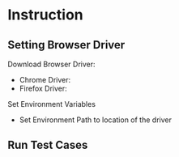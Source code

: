 # Instruction

## Setting Browser Driver

Download Browser Driver:
- Chrome Driver: 
- Firefox Driver: 

Set Environment Variables
- Set Environment Path to location of the driver

## Run Test Cases

